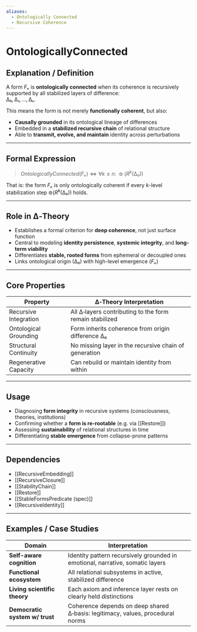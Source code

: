 ```yaml
---
aliases:
  - Ontologically Connected
  - Recursive Coherence
---
```


# OntologicallyConnected

## Explanation / Definition

A form $Fₙ$ is **ontologically connected** when its coherence is recursively supported by all stabilized layers of difference:  
$∆₀, ∆₁, …, ∆ₙ$.

This means the form is not merely **functionally coherent**, but also:

- **Causally grounded** in its ontological lineage of differences  
- Embedded in a **stabilized recursive chain** of relational structure  
- Able to **transmit, evolve, and maintain** identity across perturbations

---

## Formal Expression

> $OntologicallyConnected(Fₙ) ⇔ \forall k \leq n: \; ⊚(R^k(∆₀))$

That is: the form $Fₙ$ is only ontologically coherent if every $k$-level stabilization step $⊚(R^k(∆₀))$ holds.

---

## Role in ∆‑Theory

- Establishes a formal criterion for **deep coherence**, not just surface function  
- Central to modeling **identity persistence**, **systemic integrity**, and **long-term viability**  
- Differentiates **stable, rooted forms** from ephemeral or decoupled ones  
- Links ontological origin ($∆₀$) with high-level emergence ($Fₙ$)

---

## Core Properties

| Property               | ∆‑Theory Interpretation                                            |
|------------------------|-------------------------------------------------------------------|
| Recursive Integration  | All ∆‑layers contributing to the form remain stabilized           |
| Ontological Grounding  | Form inherits coherence from origin difference $∆₀$               |
| Structural Continuity  | No missing layer in the recursive chain of generation             |
| Regenerative Capacity  | Can rebuild or maintain identity from within                     |

---

## Usage

- Diagnosing **form integrity** in recursive systems (consciousness, theories, institutions)  
- Confirming whether a **form is re-rootable** (e.g. via [[Restore]])  
- Assessing **sustainability** of relational structures in time  
- Differentiating **stable emergence** from collapse-prone patterns

---

## Dependencies

- [[RecursiveEmbedding]]  
- [[RecursiveClosure]]  
- [[StabilityChain]]  
- [[Restore]]  
- [[StableFormsPredicate (spec)]]  
- [[RecursiveIdentity]]

---

## Examples / Case Studies

| Domain                        | Interpretation                                                                  |
|-------------------------------|----------------------------------------------------------------------------------|
| **Self-aware cognition**      | Identity pattern recursively grounded in emotional, narrative, somatic layers   |
| **Functional ecosystem**      | All relational subsystems in active, stabilized difference                      |
| **Living scientific theory**  | Each axiom and inference layer rests on clearly held distinctions               |
| **Democratic system w/ trust**| Coherence depends on deep shared ∆‑basis: legitimacy, values, procedural norms  |
